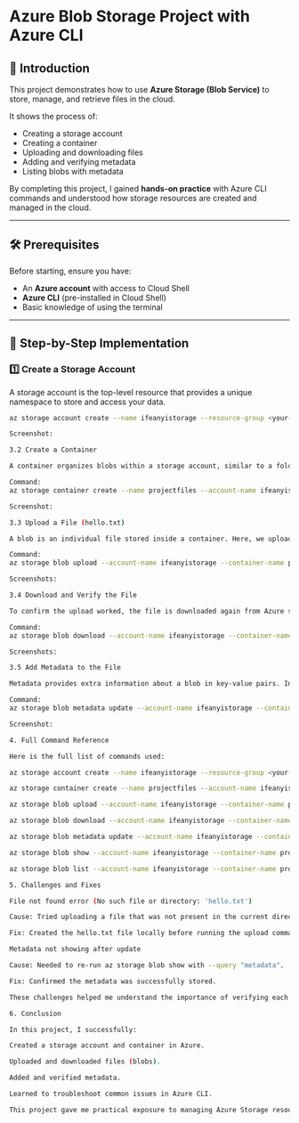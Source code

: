 # Azure Blob Storage Project with Azure CLI  

## 📌 Introduction  
This project demonstrates how to use **Azure Storage (Blob Service)** to store, manage, and retrieve files in the cloud.  

It shows the process of:  
- Creating a storage account  
- Creating a container  
- Uploading and downloading files  
- Adding and verifying metadata  
- Listing blobs with metadata  

By completing this project, I gained **hands-on practice** with Azure CLI commands and understood how storage resources are created and managed in the cloud.  

---

## 🛠️ Prerequisites  
Before starting, ensure you have:  
- An **Azure account** with access to Cloud Shell  
- **Azure CLI** (pre-installed in Cloud Shell)  
- Basic knowledge of using the terminal  

---

## 🚀 Step-by-Step Implementation  

### 1️⃣ Create a Storage Account  
A storage account is the top-level resource that provides a unique namespace to store and access your data.  

```bash
az storage account create --name ifeanyistorage --resource-group <your-resource-group> --location <your-location> --sku Standard_LRS

Screenshot:

3.2 Create a Container

A container organizes blobs within a storage account, similar to a folder in a file system. In this project, the container will store our project files.

Command:
az storage container create --name projectfiles --account-name ifeanyistorage --auth-mode login

Screenshot:

3.3 Upload a File (hello.txt)

A blob is an individual file stored inside a container. Here, we upload a simple text file (hello.txt) to test the upload functionality.

Command:
az storage blob upload --account-name ifeanyistorage --container-name projectfiles --name hello.txt --file hello.txt --auth-mode login

Screenshots:

3.4 Download and Verify the File

To confirm the upload worked, the file is downloaded again from Azure storage and compared locally.

Command:
az storage blob download --account-name ifeanyistorage --container-name projectfiles --name hello.txt --file downloaded-hello.txt --auth-mode login

Screenshots:

3.5 Add Metadata to the File

Metadata provides extra information about a blob in key-value pairs. In this project, metadata identifies the file owner and project name.

Command:
az storage blob metadata update --account-name ifeanyistorage --container-name projectfiles --name hello.txt --metadata owner=ifeanyi project=azurebootcamp --auth-mode login

Screenshot:

4. Full Command Reference

Here is the full list of commands used:

az storage account create --name ifeanyistorage --resource-group <your-resource-group> --location <your-location> --sku Standard_LRS

az storage container create --name projectfiles --account-name ifeanyistorage --auth-mode login

az storage blob upload --account-name ifeanyistorage --container-name projectfiles --name hello.txt --file hello.txt --auth-mode login

az storage blob download --account-name ifeanyistorage --container-name projectfiles --name hello.txt --file downloaded-hello.txt --auth-mode login

az storage blob metadata update --account-name ifeanyistorage --container-name projectfiles --name hello.txt --metadata owner=ifeanyi project=azurebootcamp --auth-mode login

az storage blob show --account-name ifeanyistorage --container-name projectfiles --name hello.txt --auth-mode login --query "metadata"

az storage blob list --account-name ifeanyistorage --container-name projectfiles --auth-mode login --query "[].{name:name, metadata:metadata}" --output json

5. Challenges and Fixes

File not found error (No such file or directory: 'hello.txt')

Cause: Tried uploading a file that was not present in the current directory.

Fix: Created the hello.txt file locally before running the upload command.

Metadata not showing after update

Cause: Needed to re-run az storage blob show with --query "metadata".

Fix: Confirmed the metadata was successfully stored.

These challenges helped me understand the importance of verifying each step and checking file paths carefully.

6. Conclusion

In this project, I successfully:

Created a storage account and container in Azure.

Uploaded and downloaded files (blobs).

Added and verified metadata.

Learned to troubleshoot common issues in Azure CLI.

This project gave me practical exposure to managing Azure Storage resources, which is a foundational skill for cloud computing.

